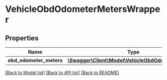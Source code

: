 # VehicleObdOdometerMetersWrapper

## Properties
Name | Type | Description | Notes
------------ | ------------- | ------------- | -------------
**obd_odometer_meters** | [**\Swagger\Client\Model\VehicleObdOdometerMeters[]**](VehicleObdOdometerMeters.md) |  | [optional] 

[[Back to Model list]](../README.md#documentation-for-models) [[Back to API list]](../README.md#documentation-for-api-endpoints) [[Back to README]](../README.md)



